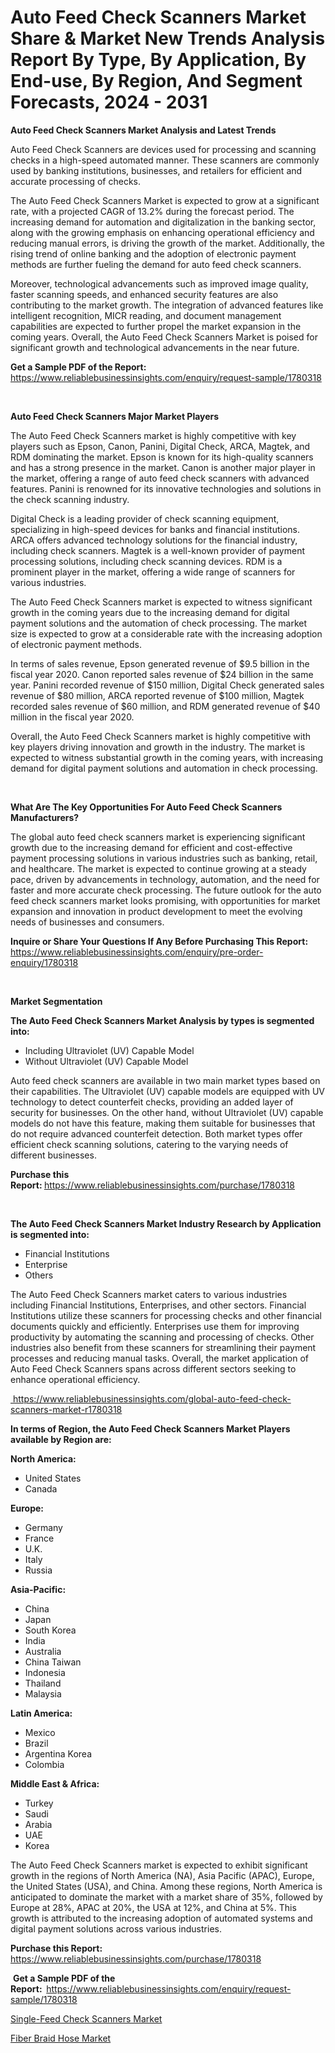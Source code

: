 <p><h1>Auto Feed Check Scanners Market Share & Market New Trends Analysis Report By Type, By Application, By End-use, By Region, And Segment Forecasts, 2024 - 2031</h1></p><p><strong>Auto Feed Check Scanners Market Analysis and Latest Trends</strong></p>
<p><p>Auto Feed Check Scanners are devices used for processing and scanning checks in a high-speed automated manner. These scanners are commonly used by banking institutions, businesses, and retailers for efficient and accurate processing of checks.</p><p>The Auto Feed Check Scanners Market is expected to grow at a significant rate, with a projected CAGR of 13.2% during the forecast period. The increasing demand for automation and digitalization in the banking sector, along with the growing emphasis on enhancing operational efficiency and reducing manual errors, is driving the growth of the market. Additionally, the rising trend of online banking and the adoption of electronic payment methods are further fueling the demand for auto feed check scanners.</p><p>Moreover, technological advancements such as improved image quality, faster scanning speeds, and enhanced security features are also contributing to the market growth. The integration of advanced features like intelligent recognition, MICR reading, and document management capabilities are expected to further propel the market expansion in the coming years. Overall, the Auto Feed Check Scanners Market is poised for significant growth and technological advancements in the near future.</p></p>
<p><strong>Get a Sample PDF of the Report:&nbsp;</strong> <a href="https://www.reliablebusinessinsights.com/enquiry/request-sample/1780318">https://www.reliablebusinessinsights.com/enquiry/request-sample/1780318</a></p>
<p>&nbsp;</p>
<p><strong>Auto Feed Check Scanners Major Market Players</strong></p>
<p><p>The Auto Feed Check Scanners market is highly competitive with key players such as Epson, Canon, Panini, Digital Check, ARCA, Magtek, and RDM dominating the market. Epson is known for its high-quality scanners and has a strong presence in the market. Canon is another major player in the market, offering a range of auto feed check scanners with advanced features. Panini is renowned for its innovative technologies and solutions in the check scanning industry.</p><p>Digital Check is a leading provider of check scanning equipment, specializing in high-speed devices for banks and financial institutions. ARCA offers advanced technology solutions for the financial industry, including check scanners. Magtek is a well-known provider of payment processing solutions, including check scanning devices. RDM is a prominent player in the market, offering a wide range of scanners for various industries.</p><p>The Auto Feed Check Scanners market is expected to witness significant growth in the coming years due to the increasing demand for digital payment solutions and the automation of check processing. The market size is expected to grow at a considerable rate with the increasing adoption of electronic payment methods.</p><p>In terms of sales revenue, Epson generated revenue of $9.5 billion in the fiscal year 2020. Canon reported sales revenue of $24 billion in the same year. Panini recorded revenue of $150 million, Digital Check generated sales revenue of $80 million, ARCA reported revenue of $100 million, Magtek recorded sales revenue of $60 million, and RDM generated revenue of $40 million in the fiscal year 2020.</p><p>Overall, the Auto Feed Check Scanners market is highly competitive with key players driving innovation and growth in the industry. The market is expected to witness substantial growth in the coming years, with increasing demand for digital payment solutions and automation in check processing.</p></p>
<p>&nbsp;</p>
<p><strong>What Are The Key Opportunities For Auto Feed Check Scanners Manufacturers?</strong></p>
<p><p>The global auto feed check scanners market is experiencing significant growth due to the increasing demand for efficient and cost-effective payment processing solutions in various industries such as banking, retail, and healthcare. The market is expected to continue growing at a steady pace, driven by advancements in technology, automation, and the need for faster and more accurate check processing. The future outlook for the auto feed check scanners market looks promising, with opportunities for market expansion and innovation in product development to meet the evolving needs of businesses and consumers.</p></p>
<p><strong>Inquire or Share Your Questions If Any Before Purchasing This Report:</strong> <a href="https://www.reliablebusinessinsights.com/enquiry/pre-order-enquiry/1780318">https://www.reliablebusinessinsights.com/enquiry/pre-order-enquiry/1780318</a></p>
<p>&nbsp;</p>
<p><strong>Market Segmentation</strong></p>
<p><strong>The Auto Feed Check Scanners Market Analysis by types is segmented into:</strong></p>
<p><ul><li>Including Ultraviolet (UV) Capable Model</li><li>Without Ultraviolet (UV) Capable Model</li></ul></p>
<p><p>Auto feed check scanners are available in two main market types based on their capabilities. The Ultraviolet (UV) capable models are equipped with UV technology to detect counterfeit checks, providing an added layer of security for businesses. On the other hand, without Ultraviolet (UV) capable models do not have this feature, making them suitable for businesses that do not require advanced counterfeit detection. Both market types offer efficient check scanning solutions, catering to the varying needs of different businesses.</p></p>
<p><strong>Purchase this Report:&nbsp;</strong><a href="https://www.reliablebusinessinsights.com/purchase/1780318">https://www.reliablebusinessinsights.com/purchase/1780318</a></p>
<p>&nbsp;</p>
<p><strong>The Auto Feed Check Scanners Market Industry Research by Application is segmented into:</strong></p>
<p><ul><li>Financial Institutions</li><li>Enterprise</li><li>Others</li></ul></p>
<p><p>The Auto Feed Check Scanners market caters to various industries including Financial Institutions, Enterprises, and other sectors. Financial Institutions utilize these scanners for processing checks and other financial documents quickly and efficiently. Enterprises use them for improving productivity by automating the scanning and processing of checks. Other industries also benefit from these scanners for streamlining their payment processes and reducing manual tasks. Overall, the market application of Auto Feed Check Scanners spans across different sectors seeking to enhance operational efficiency.</p></p>
<p><a href="https://www.reliablebusinessinsights.com/global-auto-feed-check-scanners-market-r1780318">&nbsp;https://www.reliablebusinessinsights.com/global-auto-feed-check-scanners-market-r1780318</a></p>
<p><strong>In terms of Region, the Auto Feed Check Scanners Market Players available by Region are:</strong></p>
<p>
    <p> <strong> North America: </strong>
        <ul>
            <li>United States</li>
            <li>Canada</li>
        </ul>
        </p> 
    <p> <strong> Europe: </strong>
        <ul>
            <li>Germany</li>
            <li>France</li>
            <li>U.K.</li>
            <li>Italy</li>
            <li>Russia</li>
        </ul>
        </p> 
    <p> <strong> Asia-Pacific: </strong>
        <ul>
            <li>China</li>
            <li>Japan</li>
            <li>South Korea</li>
            <li>India</li>
            <li>Australia</li>
            <li>China Taiwan</li>
            <li>Indonesia</li>
            <li>Thailand</li>
            <li>Malaysia</li>
        </ul>
        </p> 
    <p> <strong> Latin America: </strong>
        <ul>
            <li>Mexico</li>
            <li>Brazil</li>
            <li>Argentina Korea</li>
            <li>Colombia</li>
        </ul>
        </p> 
    <p> <strong> Middle East & Africa: </strong>
        <ul>
            <li>Turkey</li>
            <li>Saudi</li>
            <li>Arabia</li>
            <li>UAE</li>
            <li>Korea</li>
        </ul>
    </p>
    </p>
<p><p>The Auto Feed Check Scanners market is expected to exhibit significant growth in the regions of North America (NA), Asia Pacific (APAC), Europe, the United States (USA), and China. Among these regions, North America is anticipated to dominate the market with a market share of 35%, followed by Europe at 28%, APAC at 20%, the USA at 12%, and China at 5%. This growth is attributed to the increasing adoption of automated systems and digital payment solutions across various industries.</p></p>
<p><strong>Purchase this Report: </strong><a href="https://www.reliablebusinessinsights.com/purchase/1780318">https://www.reliablebusinessinsights.com/purchase/1780318</a></p>
<p>&nbsp;<strong>Get a Sample PDF of the Report:&nbsp;&nbsp;</strong><a href="https://www.reliablebusinessinsights.com/enquiry/request-sample/1780318">https://www.reliablebusinessinsights.com/enquiry/request-sample/1780318</a></p>
<p><strong></strong></p>
<p><p><a href="https://github.com/AnnChovey2023/Market-Research-Report-List-1/blob/main/single-feed-check-scanners-market.md">Single-Feed Check Scanners Market</a></p><p><a href="https://view.publitas.com/reportprime-1/global-fiber-braid-hose-industry-types-applications-market-players-regional-growth-analysis-and-future-scenarios-2024-2031/">Fiber Braid Hose Market</a></p></p>